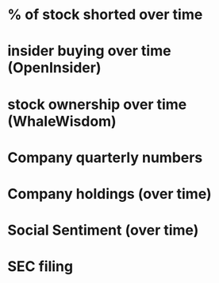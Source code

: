 # % of stock shorted over time
# insider buying over time (OpenInsider)
# stock ownership over time (WhaleWisdom)
# Company quarterly numbers
# Company holdings (over time)
# Social Sentiment (over time)
# SEC filing
